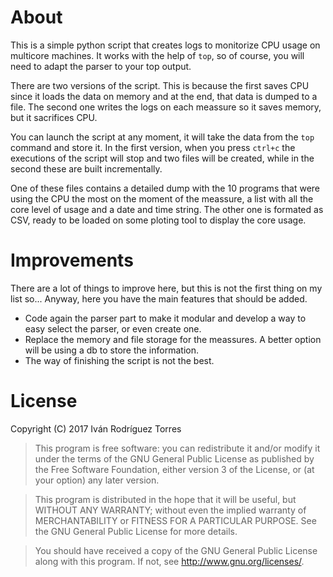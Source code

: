 # About
This is a simple python script that creates logs to monitorize CPU usage on multicore machines. It works with the help of `top`, so of course, you will need to adapt the parser to your top output. 

There are two versions of the script. This is because the first saves CPU since it loads the data on memory and at the end, that data is dumped to a file. The second one writes the logs on each meassure so it saves memory, but it sacrifices CPU. 

You can launch the script at any moment, it will take the data from the `top` command and store it. In the first version, when you press `ctrl+c` the executions of the script will stop and two files will be created, while in the second these are built incrementally. 

One of these files contains a detailed dump with the 10 programs that were using the CPU the most on the moment of the meassure, a list with all the core level of usage and a date and time string. The other one is formated as CSV, ready to be loaded on some ploting tool to display the core usage. 

# Improvements
There are a lot of things to improve here, but this is not the first thing on my list so... Anyway, here you have the main features that should be added.

- Code again the parser part to make it modular and develop a way to easy select the parser, or even create one. 
- Replace the memory and file storage for the meassures. A better option will be using a db to store the information. 
- The way of finishing the script is not the best. 

# License
 Copyright (C) 2017  Iván Rodríguez Torres

> This program is free software: you can redistribute it and/or modify
it under the terms of the GNU General Public License as published by
the Free Software Foundation, either version 3 of the License, or
(at your option) any later version.

> This program is distributed in the hope that it will be useful,
but WITHOUT ANY WARRANTY; without even the implied warranty of
MERCHANTABILITY or FITNESS FOR A PARTICULAR PURPOSE.  See the
GNU General Public License for more details.

> You should have received a copy of the GNU General Public License
along with this program.  If not, see <http://www.gnu.org/licenses/>.
